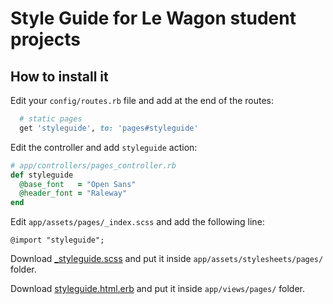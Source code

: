 # Style Guide for Le Wagon student projects

## How to install it

Edit your `config/routes.rb` file and add at the end of the routes:

```ruby
  # static pages
  get 'styleguide', to: 'pages#styleguide'
```

Edit the controller and add `styleguide` action:

```ruby
# app/controllers/pages_controller.rb
def styleguide
  @base_font   = "Open Sans"
  @header_font = "Raleway"
end
```

Edit `app/assets/pages/_index.scss` and add the following line:

```
@import "styleguide";
```

Download [_styleguide.scss](https://raw.githubusercontent.com/cveneziani/lewagon-style-guide/master/_styleguide.scss) and put it inside `app/assets/stylesheets/pages/` folder.

Download [styleguide.html.erb](https://raw.githubusercontent.com/cveneziani/lewagon-style-guide/master/styleguide.html.erb) and put it inside `app/views/pages/` folder.
